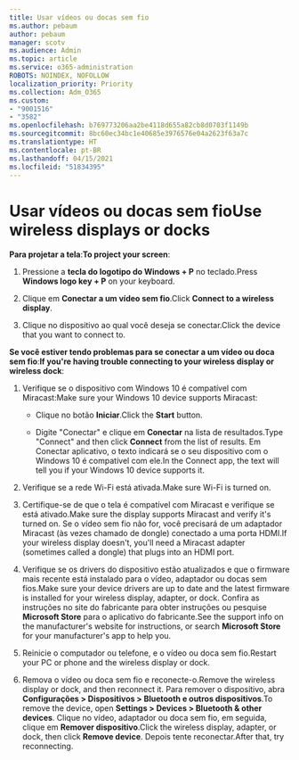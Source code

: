 ```yaml
---
title: Usar vídeos ou docas sem fio
ms.author: pebaum
author: pebaum
manager: scotv
ms.audience: Admin
ms.topic: article
ms.service: o365-administration
ROBOTS: NOINDEX, NOFOLLOW
localization_priority: Priority
ms.collection: Adm_O365
ms.custom:
- "9001516"
- "3582"
ms.openlocfilehash: b769773206aa2be4118d655a82cb8d0703f1149b
ms.sourcegitcommit: 8bc60ec34bc1e40685e3976576e04a2623f63a7c
ms.translationtype: HT
ms.contentlocale: pt-BR
ms.lasthandoff: 04/15/2021
ms.locfileid: "51834395"
---
```

# <a name="use-wireless-displays-or-docks"></a><span data-ttu-id="e6db3-102">Usar vídeos ou docas sem fio</span><span class="sxs-lookup"><span data-stu-id="e6db3-102">Use wireless displays or docks</span></span>

<span data-ttu-id="e6db3-103">**Para projetar a tela**:</span><span class="sxs-lookup"><span data-stu-id="e6db3-103">**To project your screen**:</span></span>

1. <span data-ttu-id="e6db3-104">Pressione a **tecla do logotipo do Windows + P** no teclado.</span><span class="sxs-lookup"><span data-stu-id="e6db3-104">Press **Windows logo key + P** on your keyboard.</span></span>

2. <span data-ttu-id="e6db3-105">Clique em **Conectar a um vídeo sem fio**.</span><span class="sxs-lookup"><span data-stu-id="e6db3-105">Click **Connect to a wireless display**.</span></span>

3. <span data-ttu-id="e6db3-106">Clique no dispositivo ao qual você deseja se conectar.</span><span class="sxs-lookup"><span data-stu-id="e6db3-106">Click the device that you want to connect to.</span></span>

<span data-ttu-id="e6db3-107">**Se você estiver tendo problemas para se conectar a um vídeo ou doca sem fio**:</span><span class="sxs-lookup"><span data-stu-id="e6db3-107">**If you're having trouble connecting to your wireless display or wireless dock**:</span></span>

1. <span data-ttu-id="e6db3-108">Verifique se o dispositivo com Windows 10 é compatível com Miracast:</span><span class="sxs-lookup"><span data-stu-id="e6db3-108">Make sure your Windows 10 device supports Miracast:</span></span> 

    - <span data-ttu-id="e6db3-109">Clique no botão **Iniciar**.</span><span class="sxs-lookup"><span data-stu-id="e6db3-109">Click the **Start** button.</span></span>
    
    - <span data-ttu-id="e6db3-110">Digite "Conectar" e clique em **Conectar** na lista de resultados.</span><span class="sxs-lookup"><span data-stu-id="e6db3-110">Type "Connect" and then click **Connect** from the list of results.</span></span> <span data-ttu-id="e6db3-111">Em Conectar aplicativo, o texto indicará se o seu dispositivo com o Windows 10 é compatível com ele.</span><span class="sxs-lookup"><span data-stu-id="e6db3-111">In the Connect app, the text will tell you if your Windows 10 device supports it.</span></span> 

2. <span data-ttu-id="e6db3-112">Verifique se a rede Wi-Fi está ativada.</span><span class="sxs-lookup"><span data-stu-id="e6db3-112">Make sure Wi-Fi is turned on.</span></span> 

3. <span data-ttu-id="e6db3-113">Certifique-se de que o tela é compatível com Miracast e verifique se está ativado.</span><span class="sxs-lookup"><span data-stu-id="e6db3-113">Make sure the display supports Miracast and verify it's turned on.</span></span> <span data-ttu-id="e6db3-114">Se o vídeo sem fio não for, você precisará de um adaptador Miracast (às vezes chamado de dongle) conectado a uma porta HDMI.</span><span class="sxs-lookup"><span data-stu-id="e6db3-114">If your wireless display doesn't, you'll need a Miracast adapter (sometimes called a dongle) that plugs into an HDMI port.</span></span>

4. <span data-ttu-id="e6db3-115">Verifique se os drivers do dispositivo estão atualizados e que o firmware mais recente está instalado para o vídeo, adaptador ou docas sem fios.</span><span class="sxs-lookup"><span data-stu-id="e6db3-115">Make sure your device drivers are up to date and the latest firmware is installed for your wireless display, adapter, or dock.</span></span> <span data-ttu-id="e6db3-116">Confira as instruções no site do fabricante para obter instruções ou pesquise **Microsoft Store** para o aplicativo do fabricante.</span><span class="sxs-lookup"><span data-stu-id="e6db3-116">See the support info on the manufacturer's website for instructions, or search **Microsoft Store** for your manufacturer's app to help you.</span></span>

5. <span data-ttu-id="e6db3-117">Reinicie o computador ou telefone, e o vídeo ou doca sem fio.</span><span class="sxs-lookup"><span data-stu-id="e6db3-117">Restart your PC or phone and the wireless display or dock.</span></span>

6. <span data-ttu-id="e6db3-118">Remova o vídeo ou doca sem fio e reconecte-o.</span><span class="sxs-lookup"><span data-stu-id="e6db3-118">Remove the wireless display or dock, and then reconnect it.</span></span> <span data-ttu-id="e6db3-119">Para remover o dispositivo, abra **Configurações > Dispositivos > Bluetooth e outros dispositivos**.</span><span class="sxs-lookup"><span data-stu-id="e6db3-119">To remove the device, open **Settings > Devices  > Bluetooth & other devices**.</span></span> <span data-ttu-id="e6db3-120">Clique no vídeo, adaptador ou doca sem fio, em seguida, clique em **Remover dispositivo**.</span><span class="sxs-lookup"><span data-stu-id="e6db3-120">Click the wireless display, adapter, or dock, then click **Remove device**.</span></span> <span data-ttu-id="e6db3-121">Depois tente reconectar.</span><span class="sxs-lookup"><span data-stu-id="e6db3-121">After that, try reconnecting.</span></span>
